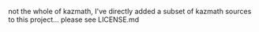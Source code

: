 not the whole of kazmath, I've directly added a subset of kazmath sources
to this project... please see LICENSE.md

